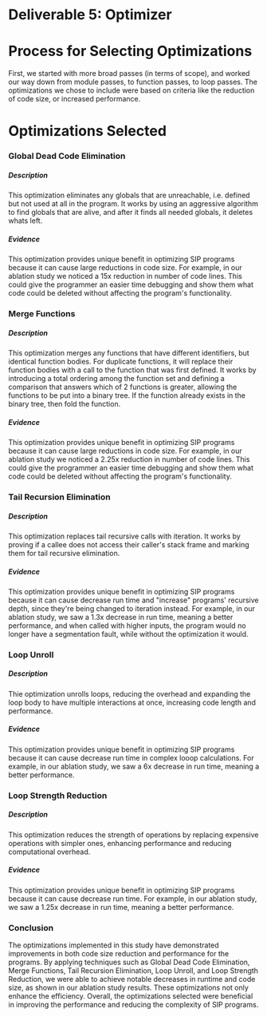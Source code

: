 Deliverable 5: Optimizer
=========

# Process for Selecting Optimizations
First, we started with more broad passes (in terms of scope), and worked our way down from module passes, to function passes, to loop passes. The optimizations we chose to include were based on criteria like the reduction of code size, or increased performance.


# Optimizations Selected
### Global Dead Code Elimination
##### Description 
This optimization eliminates any globals that are unreachable, i.e. defined but not used at all in the program. It works by using an aggressive algorithm to find globals that are alive, and after it finds all needed globals, it deletes whats left.

##### Evidence
This optimization provides unique benefit in optimizing SIP programs because it can cause large reductions in code size. For example, in our ablation study we noticed a 15x reduction in number of code lines. This could give the programmer an easier time debugging and show them what code could be deleted without affecting the program's functionality.


### Merge Functions
##### Description 
This optimization merges any functions that have different identifiers, but identical function bodies. For duplicate functions, it will replace their function bodies with a call to the function that was first defined. It works by introducing a total ordering among the function set and defining a comparison that answers which of 2 functions is greater, allowing the functions to be put into a binary tree. If the function already exists in the binary tree, then fold the function.

##### Evidence
This optimization provides unique benefit in optimizing SIP programs because it can cause large reductions in code size. For example, in our ablation study we noticed a 2.25x reduction in number of code lines. This could give the programmer an easier time debugging and show them what code could be deleted without affecting the program's functionality.


### Tail Recursion Elimination
##### Description 
This optimization replaces tail recursive calls with iteration. It works by proving if a callee does not access their caller's stack frame and marking them for tail recursive elimination.

##### Evidence
This optimization provides unique benefit in optimizing SIP programs because it can cause decrease run time and "increase" programs' recursive depth, since they're being changed to iteration instead. For example, in our ablation study, we saw a 1.3x decrease in run time, meaning a better performance, and when called with higher inputs, the program would no longer have a segmentation fault, while without the optimization it would.


### Loop Unroll
##### Description
Thie optimization unrolls loops, reducing the overhead and expanding the loop body to have multiple interactions at once, increasing code length and performance.

##### Evidence
This optimization provides unique benefit in optimizing SIP programs because it can cause decrease run time in complex looop calculations. For example, in our ablation study, we saw a 6x decrease in run time, meaning a better performance.


### Loop Strength Reduction
##### Description
This optimization reduces the strength of operations by replacing expensive operations with simpler ones, enhancing performance and reducing computational overhead.

##### Evidence
This optimization provides unique benefit in optimizing SIP programs because it can cause decrease run time. For example, in our ablation study, we saw a 1.25x decrease in run time, meaning a better performance.


### Conclusion

The optimizations implemented in this study have demonstrated improvements in both code size reduction and performance for the programs. By applying techniques such as Global Dead Code Elimination, Merge Functions, Tail Recursion Elimination, Loop Unroll, and Loop Strength Reduction, we were able to achieve notable decreases in runtime and code size, as shown in our ablation study results. These optimizations not only enhance the efficiency. Overall, the optimizations selected were beneficial in improving the performance and reducing the complexity of SIP programs.